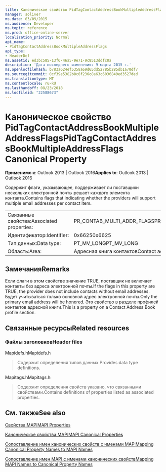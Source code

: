 ```yaml
---
title: Каноническое свойство PidTagContactAddressBookMultipleAddressFlags
manager: soliver
ms.date: 03/09/2015
ms.audience: Developer
ms.topic: reference
ms.prod: office-online-server
localization_priority: Normal
api_name:
- PidTagContactAddressBookMultipleAddressFlags
api_type:
- HeaderDef
ms.assetid: ed3bc585-13f6-46a5-9e71-9c8513ddfc0a
description: 'Дата последнего изменения: 9 марта 2015 г.'
ms.openlocfilehash: b783a624ef5358a69d65dd52785b285db1a70df7
ms.sourcegitcommit: 0cf39e5382b8c6f236c8a63c6036849ed3527ded
ms.translationtype: MT
ms.contentlocale: ru-RU
ms.lasthandoff: 08/23/2018
ms.locfileid: "22588673"
---
```

# <a name="pidtagcontactaddressbookmultipleaddressflags-canonical-property"></a><span data-ttu-id="2da01-103">Каноническое свойство PidTagContactAddressBookMultipleAddressFlags</span><span class="sxs-lookup"><span data-stu-id="2da01-103">PidTagContactAddressBookMultipleAddressFlags Canonical Property</span></span>

  
  
<span data-ttu-id="2da01-104">**Применимо к**: Outlook 2013 | Outlook 2016</span><span class="sxs-lookup"><span data-stu-id="2da01-104">**Applies to**: Outlook 2013 | Outlook 2016</span></span> 
  
<span data-ttu-id="2da01-105">Содержит флаги, указывающее, поддерживает ли поставщики нескольких электронной почты решает каждого элемента контакта.</span><span class="sxs-lookup"><span data-stu-id="2da01-105">Contains flags that indicating whether the providers will support multiple email addresses per contact item.</span></span>
  
|||
|:-----|:-----|
|<span data-ttu-id="2da01-106">Связанные свойства:</span><span class="sxs-lookup"><span data-stu-id="2da01-106">Associated properties:</span></span>  <br/> |<span data-ttu-id="2da01-107">PR_CONTAB_MULTI_ADDR_FLAGS</span><span class="sxs-lookup"><span data-stu-id="2da01-107">PR_CONTAB_MULTI_ADDR_FLAGS</span></span>  <br/> |
|<span data-ttu-id="2da01-108">Идентификатор:</span><span class="sxs-lookup"><span data-stu-id="2da01-108">Identifier:</span></span>  <br/> |<span data-ttu-id="2da01-109">0x6625</span><span class="sxs-lookup"><span data-stu-id="2da01-109">0x6625</span></span>  <br/> |
|<span data-ttu-id="2da01-110">Тип данных:</span><span class="sxs-lookup"><span data-stu-id="2da01-110">Data type:</span></span>  <br/> |<span data-ttu-id="2da01-111">PT_MV_LONG</span><span class="sxs-lookup"><span data-stu-id="2da01-111">PT_MV_LONG</span></span>  <br/> |
|<span data-ttu-id="2da01-112">Область:</span><span class="sxs-lookup"><span data-stu-id="2da01-112">Area:</span></span>  <br/> |<span data-ttu-id="2da01-113">Адресная книга контактов</span><span class="sxs-lookup"><span data-stu-id="2da01-113">Contact address book</span></span>  <br/> |
   
## <a name="remarks"></a><span data-ttu-id="2da01-114">Замечания</span><span class="sxs-lookup"><span data-stu-id="2da01-114">Remarks</span></span>

<span data-ttu-id="2da01-115">Если флаги в этом свойстве значение TRUE, поставщик не включает контакты без адреса электронной почты.</span><span class="sxs-lookup"><span data-stu-id="2da01-115">If the flags in this property are TRUE, the provider does not include contacts without email addresses.</span></span> <span data-ttu-id="2da01-116">Будет учитываться только основной адрес электронной почты.</span><span class="sxs-lookup"><span data-stu-id="2da01-116">Only the primary email address will be honored.</span></span> <span data-ttu-id="2da01-117">Это свойство в разделе профилей контактов адресной книги.</span><span class="sxs-lookup"><span data-stu-id="2da01-117">This is a property on a Contact Address Book profile section.</span></span>
  
## <a name="related-resources"></a><span data-ttu-id="2da01-118">Связанные ресурсы</span><span class="sxs-lookup"><span data-stu-id="2da01-118">Related resources</span></span>

### <a name="header-files"></a><span data-ttu-id="2da01-119">Файлы заголовков</span><span class="sxs-lookup"><span data-stu-id="2da01-119">Header files</span></span>

<span data-ttu-id="2da01-120">Mapidefs.h</span><span class="sxs-lookup"><span data-stu-id="2da01-120">Mapidefs.h</span></span>
  
> <span data-ttu-id="2da01-121">Содержит определения типов данных.</span><span class="sxs-lookup"><span data-stu-id="2da01-121">Provides data type definitions.</span></span>
    
<span data-ttu-id="2da01-122">Mapitags.h</span><span class="sxs-lookup"><span data-stu-id="2da01-122">Mapitags.h</span></span>
  
> <span data-ttu-id="2da01-123">Содержит определения свойств указано, что связанными свойствами.</span><span class="sxs-lookup"><span data-stu-id="2da01-123">Contains definitions of properties listed as associated properties.</span></span>
    
## <a name="see-also"></a><span data-ttu-id="2da01-124">См. также</span><span class="sxs-lookup"><span data-stu-id="2da01-124">See also</span></span>



[<span data-ttu-id="2da01-125">Свойства MAPI</span><span class="sxs-lookup"><span data-stu-id="2da01-125">MAPI Properties</span></span>](mapi-properties.md)
  
[<span data-ttu-id="2da01-126">Каноническое свойства MAPI</span><span class="sxs-lookup"><span data-stu-id="2da01-126">MAPI Canonical Properties</span></span>](mapi-canonical-properties.md)
  
[<span data-ttu-id="2da01-127">Сопоставление имен канонических свойств с именами MAPI</span><span class="sxs-lookup"><span data-stu-id="2da01-127">Mapping Canonical Property Names to MAPI Names</span></span>](mapping-canonical-property-names-to-mapi-names.md)
  
[<span data-ttu-id="2da01-128">Сопоставление имен MAPI с именами канонических свойств</span><span class="sxs-lookup"><span data-stu-id="2da01-128">Mapping MAPI Names to Canonical Property Names</span></span>](mapping-mapi-names-to-canonical-property-names.md)

